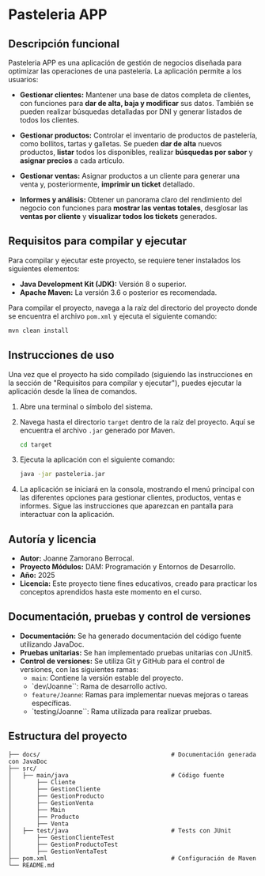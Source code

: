 # Pasteleria APP

## Descripción funcional

Pasteleria APP es una aplicación de gestión de negocios diseñada para optimizar las operaciones de una pastelería. La aplicación permite a los usuarios:

- **Gestionar clientes:** Mantener una base de datos completa de clientes, con funciones para **dar de alta, baja y modificar** sus datos. También se pueden realizar búsquedas detalladas por DNI y generar listados de todos los clientes.

- **Gestionar productos:** Controlar el inventario de productos de pastelería, como bollitos, tartas y galletas. Se pueden **dar de alta** nuevos productos, **listar** todos los disponibles, realizar **búsquedas por sabor** y **asignar precios** a cada artículo.

- **Gestionar ventas:** Asignar productos a un cliente para generar una venta y, posteriormente, **imprimir un ticket** detallado.

- **Informes y análisis:** Obtener un panorama claro del rendimiento del negocio con funciones para **mostrar las ventas totales**, desglosar las **ventas por cliente** y **visualizar todos los tickets** generados.

## Requisitos para compilar y ejecutar

Para compilar y ejecutar este proyecto, se requiere tener instalados los siguientes elementos:

* **Java Development Kit (JDK):** Versión 8 o superior.
* **Apache Maven:** La versión 3.6 o posterior es recomendada.

Para compilar el proyecto, navega a la raíz del directorio del proyecto donde se encuentra el archivo `pom.xml` y ejecuta el siguiente comando:

```bash
mvn clean install
```

## Instrucciones de uso

Una vez que el proyecto ha sido compilado (siguiendo las instrucciones en la sección de "Requisitos para compilar y ejecutar"), puedes ejecutar la aplicación desde la línea de comandos.

1.  Abre una terminal o símbolo del sistema.
2.  Navega hasta el directorio `target` dentro de la raíz del proyecto. Aquí se encuentra el archivo `.jar` generado por Maven.

    ```bash
    cd target
    ```

3.  Ejecuta la aplicación con el siguiente comando:

    ```bash
    java -jar pasteleria.jar
    ```

4.  La aplicación se iniciará en la consola, mostrando el menú principal con las diferentes opciones para gestionar clientes, productos, ventas e informes. Sigue las instrucciones que aparezcan en pantalla para interactuar con la aplicación.

## Autoría y licencia

- **Autor:** Joanne Zamorano Berrocal.
- **Proyecto Módulos:** DAM: Programación y Entornos de Desarrollo.
- **Año:** 2025
- **Licencia:** Este proyecto tiene fines educativos, creado para practicar los conceptos aprendidos hasta este momento en el curso. 

## Documentación, pruebas y control de versiones

- **Documentación:** Se ha generado documentación del código fuente utilizando JavaDoc.
- **Pruebas unitarias:** Se han implementado pruebas unitarias con JUnit5.
- **Control de versiones:** Se utiliza Git y GitHub para el control de versiones, con las siguientes ramas:
    - `main`: Contiene la versión estable del proyecto.
    - `dev/Joanne``: Rama de desarrollo activo.
    - `feature/Joanne`: Ramas para implementar nuevas mejoras o tareas específicas.
    - `testing/Joanne``: Rama utilizada para realizar pruebas.

## Estructura del proyecto
```
├── docs/                                     # Documentación generada con JavaDoc
├── src/
│   ├── main/java                             # Código fuente
│       ├── Cliente
│       ├── GestionCliente
│       ├── GestionProducto
│       ├── GestionVenta
│       ├── Main
│       ├── Producto
│       ├── Venta                          
│   ├── test/java                             # Tests con JUnit
│       ├── GestionClienteTest
│       ├── GestionProductoTest
│       ├── GestionVentaTest
├── pom.xml                                   # Configuración de Maven
└── README.md
